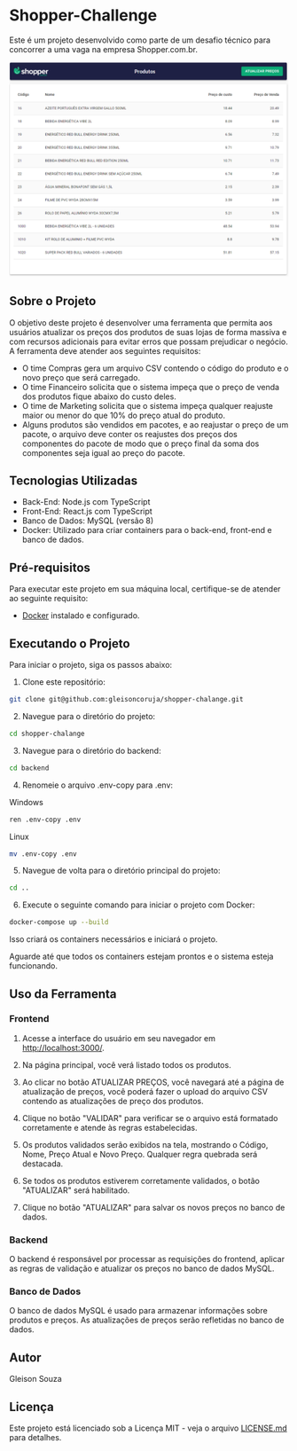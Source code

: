 # Shopper-Challenge

Este é um projeto desenvolvido como parte de um desafio técnico para concorrer a uma vaga na empresa Shopper.com.br.

![Alt text](image.png)

## Sobre o Projeto

O objetivo deste projeto é desenvolver uma ferramenta que permita aos usuários atualizar os preços dos produtos de suas lojas de forma massiva e com recursos adicionais para evitar erros que possam prejudicar o negócio. A ferramenta deve atender aos seguintes requisitos:

- O time Compras gera um arquivo CSV contendo o código do produto e o novo preço que será carregado.
- O time Financeiro solicita que o sistema impeça que o preço de venda dos produtos fique abaixo do custo deles.
- O time de Marketing solicita que o sistema impeça qualquer reajuste maior ou menor do que 10% do preço atual do produto.
- Alguns produtos são vendidos em pacotes, e ao reajustar o preço de um pacote, o arquivo deve conter os reajustes dos preços dos componentes do pacote de modo que o preço final da soma dos componentes seja igual ao preço do pacote.

## Tecnologias Utilizadas

- Back-End: Node.js com TypeScript
- Front-End: React.js com TypeScript
- Banco de Dados: MySQL (versão 8)
- Docker: Utilizado para criar containers para o back-end, front-end e banco de dados.

## Pré-requisitos

Para executar este projeto em sua máquina local, certifique-se de atender ao seguinte requisito:

- [Docker](https://www.docker.com/) instalado e configurado.

## Executando o Projeto

Para iniciar o projeto, siga os passos abaixo:

1. Clone este repositório:

```sh
git clone git@github.com:gleisoncoruja/shopper-chalange.git
```

2. Navegue para o diretório do projeto:

```sh
cd shopper-chalange
```
3. Navegue para o diretório do backend:

```sh
cd backend
```
4. Renomeie o arquivo .env-copy para .env:

Windows
```sh
ren .env-copy .env
```

Linux
```sh
mv .env-copy .env
```
5. Navegue de volta para o diretório principal do projeto:

```sh
cd ..
```

6. Execute o seguinte comando para iniciar o projeto com Docker:

```sh
docker-compose up --build
```

Isso criará os containers necessários e iniciará o projeto.

Aguarde até que todos os containers estejam prontos e o sistema esteja funcionando.

## Uso da Ferramenta

### Frontend

1. Acesse a interface do usuário em seu navegador em [http://localhost:3000/](http://localhost:3000/).

2. Na página principal, você verá listado todos os produtos.

3. Ao clicar no botão ATUALIZAR PREÇOS, você navegará até a página de atualização de preços, você poderá fazer o upload do arquivo CSV contendo as atualizações de preço dos produtos.

4. Clique no botão "VALIDAR" para verificar se o arquivo está formatado corretamente e atende às regras estabelecidas.

5. Os produtos validados serão exibidos na tela, mostrando o Código, Nome, Preço Atual e Novo Preço. Qualquer regra quebrada será destacada.

6. Se todos os produtos estiverem corretamente validados, o botão "ATUALIZAR" será habilitado.

7. Clique no botão "ATUALIZAR" para salvar os novos preços no banco de dados.

### Backend

O backend é responsável por processar as requisições do frontend, aplicar as regras de validação e atualizar os preços no banco de dados MySQL.

### Banco de Dados

O banco de dados MySQL é usado para armazenar informações sobre produtos e preços. As atualizações de preços serão refletidas no banco de dados.



## Autor

Gleison Souza

## Licença

Este projeto está licenciado sob a Licença MIT - veja o arquivo [LICENSE.md](LICENSE.md) para detalhes.



